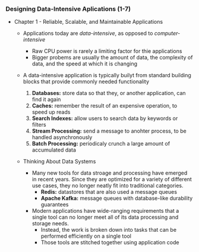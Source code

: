 ### Designing Data-Intensive Aplications (1-7)

* Chapter 1 - Reliable, Scalable, and Maintainable Applications
    * Applications today are _data-intensive_, as opposed to _computer-intensive_
        - Raw CPU power is rarely a limiting factor for thie applications
        - Bigger probems are usually the amount of data, the complexity of data, and the speed at which it is changing
    * A data-intensive application is typically builyt from standard building blocks that provide commonly needed functionality
        1. **Databases:** store data so that they, or another application, can find it again
        2. **Caches:** remember the result of an expensive operation, to speed up reads
        3. **Search Indexes:** allow users to search data by keywords or filters
        4. **Stream Processing:** send a message to anohter process, to be handled asynchronously
        5. **Batch Processing:** periodicaly crunch a large amount of accumulated data
    
    * Thinking About Data Systems
        * Many new tools for data stroage and processing have emerged in recent years.  Since they are optimized for a variety of different use cases, they no longer neatly fit into traditional categories.
            - **Redis:** datastores that are also used a message queues
            - **Apache Kafka:** message queues with database-like durability guarantees
        * Modern applications have wide-ranging requirements that a single tool can no longer meet all of its data processing and storage needs.
            - Instead, the work is broken down into tasks that can be performed efficiently on a single tool
            - Those tools are stitched together using application code
             